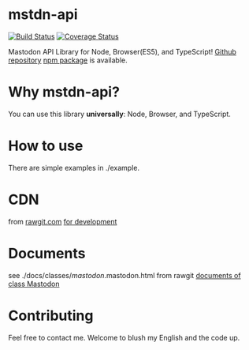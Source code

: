 # mstdn-api
[![Build Status](https://travis-ci.org/onsen-ui/mstdn.svg?branch=master)](https://travis-ci.org/onsen-ui/mstdn)
[![Coverage Status](https://coveralls.io/repos/github/onsen-ui/mstdn/badge.svg?branch=master)](https://coveralls.io/github/onsen-ui/mstdn?branch=master)

Mastodon API Library for Node, Browser(ES5), and TypeScript!
[Github repository](https://github.com/onsen-ui/mstdn)
[npm package](https://www.npmjs.com/package/mstdn-api) is available.

# Why mstdn-api?
You can use this library **universally**: Node, Browser, and TypeScript.

# How to use
There are simple examples in ./example.

# CDN
from [rawgit.com](https://rawgit.com/)
[for development](https://rawgit.com/onsen-ui/mstdn/master/dist/mastodon.min.js)

# Documents
see ./docs/classes/_mastodon_.mastodon.html
from rawgit
[documents of class Mastodon](https://rawgit.com/onsen-ui/mstdn/master/docs/classes/_mastodon_.mastodon.html)

# Contributing
Feel free to contact me.
Welcome to blush my English and the code up.
